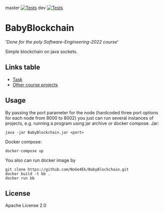 master 
[![Tests](https://github.com/NoGe4Ek/BabyBlockchain/actions/workflows/gradle-tests.yml/badge.svg?branch=master)](https://github.com/NoGe4Ek/telegram-notes-service/actions/workflows/gradle-tests.yml) 
dev
[![Tests](https://github.com/NoGe4Ek/BabyBlockchain/actions/workflows/gradle-tests.yml/badge.svg?branch=dev)](https://github.com/NoGe4Ek/telegram-notes-service/actions/workflows/gradle-tests.yml)
# BabyBlockchain
'_Done for the poly Software-Engineering-2022 course_'

Simple blockchain on java sockets.
## Links table
- [Task]
- [Other course projects]
## Usage
By passing the port parameter for the node (hardcoded three port options for each node from 8000 to 8002) you just can run several instances of projects, e.g. running a program using jar archive or docker compose.
Jar:
```
java -jar BabyBlockchain.jar <port>
```
Docker compose:
```
docker-compose up
```
You also can run docker image by
``` 
git clone https://github.com/NoGe4Ek/BabyBlockchain.git
docker build -t bb .
docker run bb
```
## License
Apache License 2.0

[Task]: <https://github.com/SemenMartynov/Software-Engineering-2022/blob/main/NetworkProgrammingTask.md>
[Other course projects]: <https://github.com/SemenMartynov/Software-Engineering-2022/pulls>